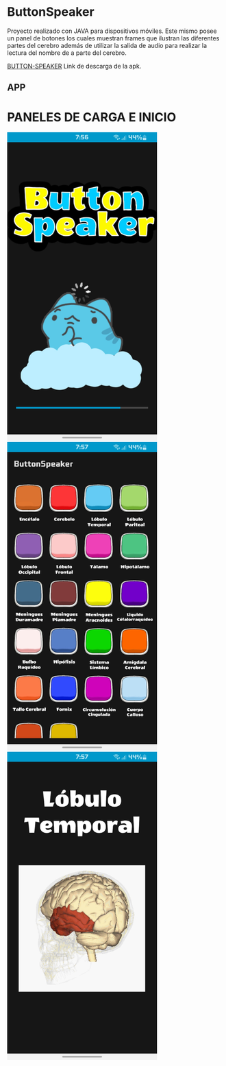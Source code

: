 # ButtonSpeaker
Proyecto realizado con JAVA para dispositivos móviles. Este mismo posee un panel de 
botones los cuales muestran frames que ilustran las diferentes partes del cerebro además de 
utilizar la salida de audio para realizar la lectura del nombre de a parte del cerebro. 

[BUTTON-SPEAKER](https://drive.google.com/file/d/1H8f5m8fhtN0oYzn9PWsqaMNfvfJMiP71/view?usp=share_link) Link de descarga de la apk.

## APP
# PANELES DE CARGA E INICIO
<div>
  
<img src="/ImagesReadme/Carga.jpg" alt="PanelCarga" width="350px">
<img src="/ImagesReadme/Panel1.jpg" alt="PanelCarga" width="350px"> 
<img src="/ImagesReadme/Panel2.jpg" alt="PanelCarga" width="350px"> 
</div>
